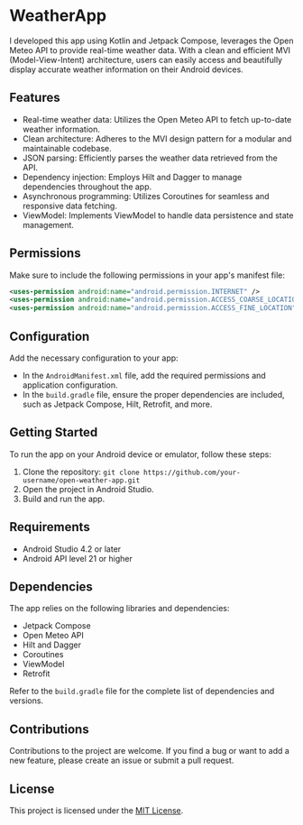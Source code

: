 # WeatherApp
I developed this app using Kotlin and Jetpack Compose, leverages the Open Meteo API to provide real-time weather data. 
With a clean and efficient MVI (Model-View-Intent) architecture, users can easily access and beautifully display 
accurate weather information on their Android devices.

## Features

- Real-time weather data: Utilizes the Open Meteo API to fetch up-to-date weather information.
- Clean architecture: Adheres to the MVI design pattern for a modular and maintainable codebase.
- JSON parsing: Efficiently parses the weather data retrieved from the API.
- Dependency injection: Employs Hilt and Dagger to manage dependencies throughout the app.
- Asynchronous programming: Utilizes Coroutines for seamless and responsive data fetching.
- ViewModel: Implements ViewModel to handle data persistence and state management.

## Permissions

Make sure to include the following permissions in your app's manifest file:

```xml
<uses-permission android:name="android.permission.INTERNET" />
<uses-permission android:name="android.permission.ACCESS_COARSE_LOCATION" />
<uses-permission android:name="android.permission.ACCESS_FINE_LOCATION" />
```

## Configuration

Add the necessary configuration to your app:

- In the `AndroidManifest.xml` file, add the required permissions and application configuration.
- In the `build.gradle` file, ensure the proper dependencies are included, such as Jetpack Compose, Hilt, Retrofit, and more.

## Getting Started

To run the app on your Android device or emulator, follow these steps:

1. Clone the repository: `git clone https://github.com/your-username/open-weather-app.git`
2. Open the project in Android Studio.
3. Build and run the app.

## Requirements

- Android Studio 4.2 or later
- Android API level 21 or higher

## Dependencies

The app relies on the following libraries and dependencies:

- Jetpack Compose
- Open Meteo API
- Hilt and Dagger
- Coroutines
- ViewModel
- Retrofit

Refer to the `build.gradle` file for the complete list of dependencies and versions.

## Contributions

Contributions to the project are welcome. If you find a bug or want to add a new feature, please create an issue or submit a pull request.

## License

This project is licensed under the [MIT License](LICENSE).
